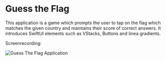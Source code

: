 # Guess the Flag

This application is a game which prompts the user to tap on the flag which matches the given country and maintains their score of correct answers. It introduces SwiftUI elements such as VStacks, Buttons and linea gradients.

Screenrecording:

![Guess The Flag Application](./Flag.gif?raw=true)
